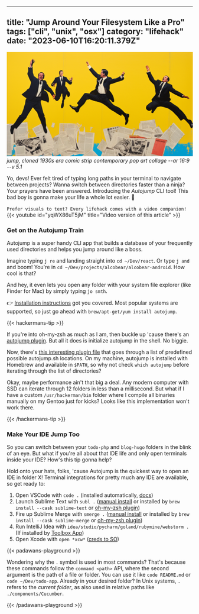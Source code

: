 
---
title: "Jump Around Your Filesystem Like a Pro"
tags: ["cli", "unix", "osx"]
category: "lifehack"
date: "2023-06-10T16:20:11.379Z"
---

![Jump oldschool illustration](./01-autojump-code.png)
_jump, cloned 1930s era comic strip contemporary pop art collage --ar 16:9 --v 5.1_

Yo, devs! Ever felt tired of typing long paths in your terminal to navigate between projects? Wanna switch between directories faster than a ninja? Your prayers have been answered. Introducing the *Autojump* CLI tool! This bad boy is gonna make your life a whole lot easier. 🚀

`Prefer visuals to text? Every lifehack comes with a video companion!`
{{< youtube id="yqWX86uT5jM" title="Video version of this article" >}}

### Get on the Autojump Train

Autojump is a super handy CLI app that builds a database of your frequently used directories and helps you jump around like a boss.

Imagine typing `j re` and landing straight into `cd ~/Dev/react`. Or type `j and` and boom! You're in `cd ~/Dev/projects/alcobear/alcobear-android`. How cool is that?

And hey, it even lets you open any folder with your system file explorer (like Finder for Mac) by simply typing `jo smth`.

👉 [Installation instructions](https://github.com/wting/autojump#installation) got you covered. Most popular systems are supported, so just go ahead with `brew/apt-get/yum install autojump`.

{{< hackermans-tip >}}

If you're into oh-my-zsh as much as I am, then buckle up 'cause there's an [autojump plugin](https://github.com/ohmyzsh/ohmyzsh/tree/master/plugins/autojump). But all it does is initialize autojump in the shell. No biggie.

Now, there's [this interesting plugin file](https://github.com/ohmyzsh/ohmyzsh/blob/master/plugins/autojump/autojump.plugin.zsh) that goes through a list of predefined possible autojump.sh locations. On my machine, autojump is installed with Homebrew and available in `$PATH`, so why not check `which autojump` before iterating through the list of directories?

Okay, maybe performance ain't that big a deal. Any modern computer with SSD can iterate through 12 folders in less than a millisecond. But what if I have a custom `/usr/hackerman/bin` folder where I compile all binaries manually on my Gentoo just for kicks? Looks like this implementation won't work there.

{{< /hackermans-tip >}}

### Make Your IDE Jump Too

So you can switch between your `todo-php` and `blog-hugo` folders in the blink of an eye. But what if you're all about that IDE life and only open terminals inside your IDE? How's this tip gonna help?

Hold onto your hats, folks, 'cause Autojump is the quickest way to open an IDE in folder X! Terminal integrations for pretty much any IDE are available, so get ready to:

1. Open VSCode with `code .` (installed automatically, [docs](https://code.visualstudio.com/docs/editor/command-line))
2. Launch Sublime Text with `subl .` ([manual install](https://www.sublimetext.com/docs/command_line.html#mac) or installed by `brew install --cask sublime-text` or [oh-my-zsh plugin](https://github.com/ohmyzsh/ohmyzsh/tree/master/plugins/sublime))
3. Fire up Sublime Merge with `smerge .` ([manual install](https://www.sublimemerge.com/docs/command_line) or installed by `brew install --cask sublime-merge` or [oh-my-zsh plugin](https://github.com/ohmyzsh/ohmyzsh/tree/master/plugins/sublime-merge))
4. Run IntelliJ Idea with `idea/studio/pycharm/goland/rubymine/webstorm .` (If installed by [Toolbox App](https://www.jetbrains.com/help/idea/working-with-the-ide-features-from-command-line.html#toolbox))
5. Open Xcode with `open *xcw*` ([creds to SO](https://stackoverflow.com/a/51297675))

{{< padawans-playground >}}

Wondering why the `.` symbol is used in most commands? That's because these commands follow the `command <path>` API, where the second argument is the path of a file or folder. You can use it like `code README.md` or `code ~/Dev/todo-app`. Already in your desired folder? In Unix systems, `.` refers to the *current folder*, as also used in relative paths like `./components/Cucumber`.

{{< /padawans-playground >}}